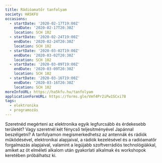 ```yaml
---
title: Rádióamatőr tanfolyam
society: HA5KFU
occasions:
  - startDate: '2020-02-17T19:00Z'
    endDate: '2020-02-17T20:30Z'
    location: SCH 102
  - startDate: '2020-02-24T19:00Z'
    endDate: '2020-02-24T20:30Z'
    location: SCH 102
  - startDate: '2020-03-02T19:00Z'
    endDate: '2020-03-02T20:30Z'
    location: SCH 102
  - startDate: '2020-03-09T19:00Z'
    endDate: '2020-03-09T20:30Z'
    location: SCH 102
  - startDate: '2020-03-16T19:00Z'
    endDate: '2020-03-16T20:30Z'
    location: SCH 102
moreInfoURL: https://ha5kfu.hu/tanfolyam
applicationFormURL: https://forms.gle/Vmf4Pr2iPw1SCxi78
tags:
  - elektronika
  - programozás
---
```


Szeretnéd megérteni az elektronika egyik legfurcsább és érdekesebb területét? Vagy szeretnél két fénycső teljesitményével Japánnal beszélgetni? A tanfolyamon megismerkedhetsz az antennák és rádiók működésével, elektronikai alapjaival, a rádiók kezelésével és a radióamatőr forgalmazás alapjaival, valamint a legújabb szoftverrádiós technológiákkal, amiket az öt elméleti alkalom után gyakorlati alkalmak és workshopok keretében próbálhatsz ki.
